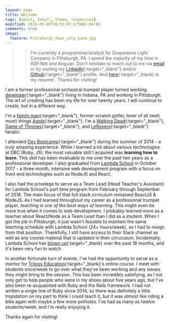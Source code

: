 ```yaml
---
layout: page
title: Welcome
tags: [about, Jekyll, theme, responsive]
modified: 2015-09-08T20:53:07.573882-04:00
comments: true
image:
  feature: Pittsburgh_dawn_city_pano.jpg
---
```


> > I'm currently a programmer/analyst for Duquesene Light Company in Pittsburgh, PA. I spend the majority of my time in ASP.Net and Angular. Don't hesitate to reach out to me via [email](mailto:dev.artist15@gmail.com) or by visiting my [LinkedIn](https://www.linkedin.com/pub/gregory-knudsen/41/b33/64){:target="_blank"} and/or [Github](https://github.com/gregknudsen){:target="_blank"} profile. And [here](https://resume.creddle.io/resume/c8eyer3gy37){:target="_blank} is my resume'. Thanks for visiting!

I am a former professional orchestral trumpet player turned working [developer](http://www.github.com/gregknudsen){:target="_blank"} living in Indiana, PA and working in Pittsburgh. The art of creating has been my life for over twenty years. I will continue to create, but in a different way.

I'm a [family man](http://imgur.com/BAKjeyD){:target="_blank"}, <span id="former">former</span> scratch golfer, lover of all (well, most) things [Apple](http://www.apple.com){:target="_blank"}. I'm a [Walking Dead](http://www.amc.com/shows/the-walking-dead){:target="_blank"}, [Game of Thrones](http://www.hbo.com/game-of-thrones){:target="_blank"}, and [Leftovers](http://www.hbo.com/the-leftovers){:target="_blank"} fanatic.

I attended [Dev Bootcamp](http://devbootcamp.com/locations/new-york/){:target="_blank"} during the summer of 2014 - a truly amazing experience. While I learned a lot about various technologies at DBC (Ruby, JS), the most valuable skill I acquired was **learning how to learn**. This skill has been invaluable to me over the past two years as a professional developer.
I also graduated from [Lambda School](https://www.lambdaschool.com) in October 2017 - a three month, intensive web development program with a focus on front end technologies such as NodeJS and React.

I also had the privelege to serve as a Team Lead (Head Teacher's Assistant) for Lambda School's part time program from February through September of 2018. The main focus of that full stack cirriculum remained ReactJS &amp; NodeJS. As I had learned throughout my career as a professional trumpet player, *teaching is one of the best ways of learning*. This might even be more true when it comes to web development. I probably learned more as a teacher about React/Node as a Team Lead than I did as a student.
When I got the job in Pittsburgh, it just wasn't feasible to maintain the same teaching schedule with Lambda School (24+ hours/week), so I had to resign from that position. Thankfully, I still have access to their Slack channel as well as any course material that is updated in their cirruculum. Incidentally, Lambda School has [blown up](https://www.forbes.com/sites/susanadams/2019/01/08/how-lambda-school-raised-30m-to-expand-its-income-sharing-tuition-plan-for-online-coding-students/#5541ce362c68){:target="_blank} over the past 18 months, and it's been very fun to watch.

In another fortunate turn of events, I've had the opportunity to serve as a mentor for [Trilogy Education](https://www.trilogyed.com/){:target="_blank}'s online course. I meet with students once/week to go over what they've been working and any issues they might bring to the session. This has been incredibly satisfying, as I not only get to help people who were in my shoes about five years ago, but I've also been re-acquainted with Ruby and the Rails framework. I had not written a single line of Ruby since 2014, so there was definitely a little trepidation on my part to think I could teach it, but it was *almost* like riding a bike again with maybe a few more potholes. I've had as many as twelve students/week, and I'm really enjoying it.

Thanks again for visiting!
